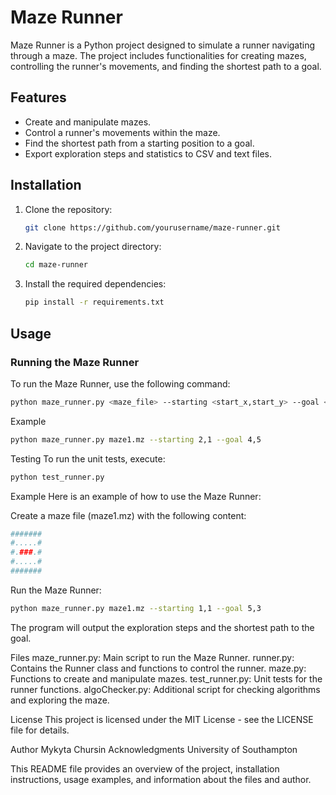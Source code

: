 # Maze Runner

Maze Runner is a Python project designed to simulate a runner navigating through a maze. The project includes functionalities for creating mazes, controlling the runner's movements, and finding the shortest path to a goal.

## Features

- Create and manipulate mazes.
- Control a runner's movements within the maze.
- Find the shortest path from a starting position to a goal.
- Export exploration steps and statistics to CSV and text files.

## Installation

1. Clone the repository:
    ```sh
    git clone https://github.com/yourusername/maze-runner.git
    ```
2. Navigate to the project directory:
    ```sh
    cd maze-runner
    ```
3. Install the required dependencies:
    ```sh
    pip install -r requirements.txt
    ```

## Usage

### Running the Maze Runner

To run the Maze Runner, use the following command:
```sh
python maze_runner.py <maze_file> --starting <start_x,start_y> --goal <goal_x,goal_y>
```
Example
```sh
python maze_runner.py maze1.mz --starting 2,1 --goal 4,5
```
Testing
To run the unit tests, execute:
```sh
python test_runner.py
```

Example
Here is an example of how to use the Maze Runner:

Create a maze file (maze1.mz) with the following content:
```sh
#######
#.....#
#.###.#
#.....#
#######
```

Run the Maze Runner:
```sh
python maze_runner.py maze1.mz --starting 1,1 --goal 5,3
```
The program will output the exploration steps and the shortest path to the goal.

Files
maze_runner.py: Main script to run the Maze Runner.
runner.py: Contains the Runner class and functions to control the runner.
maze.py: Functions to create and manipulate mazes.
test_runner.py: Unit tests for the runner functions.
algoChecker.py: Additional script for checking algorithms and exploring the maze.

License
This project is licensed under the MIT License - see the LICENSE file for details.

Author
Mykyta Chursin
Acknowledgments
University of Southampton


This README file provides an overview of the project, installation instructions, usage examples, and information about the files and author.
